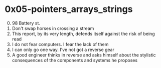 <h1>0x05-pointers_arrays_strings</h1>

00. 98 Battery st.<br>
01. Don't swap horses in crossing a stream<br>
02. This report, by its very length, defends itself against the risk of being read<br>
03. I do not fear computers. I fear the lack of them<br>
04. I can only go one way. I've not got a reverse gear<br>
05. A good engineer thinks in reverse and asks himself about the stylistic consequences of the components and systems he proposes<br>
